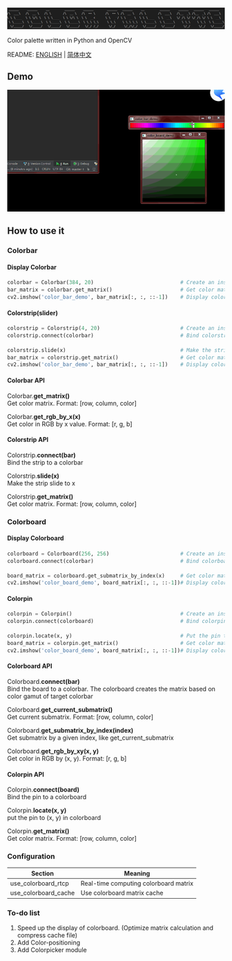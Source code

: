 ![colorpalette-logo](https://github.com/alexwoo1900/colorpalette/blob/master/docs/assets/colorpalette_logo.png)

Color palette written in Python and OpenCV

README: [ENGLISH](https://github.com/alexwoo1900/colorpalette/blob/master/README.md) | [简体中文](https://github.com/alexwoo1900/colorpalette/blob/master/README_CN.md)

## Demo

<div align=center><img src="https://github.com/alexwoo1900/colorpalette/blob/master/docs/assets/colorpalette.gif" alt="colorpalette-usage" /></div>

## How to use it

### Colorbar

#### Display Colorbar
```python
colorbar = Colorbar(384, 20)                            # Create an instance of Colorbar
bar_matrix = colorbar.get_matrix()                      # Get color matrix
cv2.imshow('color_bar_demo', bar_matrix[:, :, ::-1])    # Display colorbar
```
#### Colorstrip(slider)
```python
colorstrip = Colorstrip(4, 20)                          # Create an instance of Colorstrip
colorstrip.connect(colorbar)                            # Bind colorstrip to colorbar

colorstrip.slide(x)                                     # Make the strip slide to x
bar_matrix = colorstrip.get_matrix()                    # Get color matrix which contains colorbar and colorstrip
cv2.imshow('color_bar_demo', bar_matrix[:, :, ::-1])    # Display colorbar and colorstrip
```
#### Colorbar API

Colorbar.**get_matrix()** \
Get color matrix. Format: [row, column, color]

Colorbar.**get_rgb_by_x(x)** \
Get color in RGB by x value. Format: [r, g, b]

#### Colorstrip API

Colorstrip.**connect(bar)** \
Bind the strip to a colorbar

Colorstrip.**slide(x)** \
Make the strip slide to x

Colorstrip.**get_matrix()** \
Get color matrix. Format: [row, column, color]


### Colorboard

#### Display Colorboard
```python
colorboard = Colorboard(256, 256)                       # Create an instance of Colorboard
colorboard.connect(colorbar)                            # Bind colorboard to colorbar

board_matrix = colorboard.get_submatrix_by_index(x)     # Get color matrix
cv2.imshow('color_board_demo', board_matrix[:, :, ::-1])# Display colorboard
```
#### Colorpin
```python
colorpin = Colorpin()                                   # Create an instance of Colorpin
colorpin.connect(colorboard)                            # Bind colorpin to colorboard

colorpin.locate(x, y)                                   # Put the pin to (x, y) in colorboard
board_matrix = colorpin.get_matrix()                    # Get color matrix which contains colorboard and colorpin
cv2.imshow('color_board_demo', board_matrix[:, :, ::-1])# Display colorboard and colorpin
```
#### Colorboard API
Colorboard.**connect(bar)** \
Bind the board to a colorbar. The colorboard creates the matrix based on color gamut of target colorbar

Colorboard.**get_current_submatrix()** \
Get current submatrix. Format: [row, column, color]

Colorboard.**get_submatrix_by_index(index)** \
Get submatrix by a given index, like get_current_submatrix

Colorboard.**get_rgb_by_xy(x, y)** \
Get color in RGB by (x, y). Format: [r, g, b]

#### Colorpin API

Colorpin.**connect(board)** \
Bind the pin to a colorboard

Colorpin.**locate(x, y)** \
put the pin to (x, y) in colorboard

Colorpin.**get_matrix()** \
Get color matrix. Format: [row, column, color]

### Configuration

Section | Meaning
--- | ---
use_colorboard_rtcp | Real-time computing colorboard matrix
use_colorboard_cache | Use colorboard matrix cache

### To-do list
1. Speed up the display of colorboard. (Optimize matrix calculation and compress cache file) 
2. Add Color-positioning
3. Add Colorpicker module

